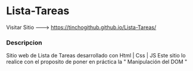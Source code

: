 # Lista-Tareas

Visitar Sitio ---> https://tinchogithub.github.io/Lista-Tareas/

### Descripcion

Sitio web de Lista de Tareas desarrollado con Html | Css | JS
Este sitio lo realice con el proposito de poner en práctica la " Manipulación del DOM "
